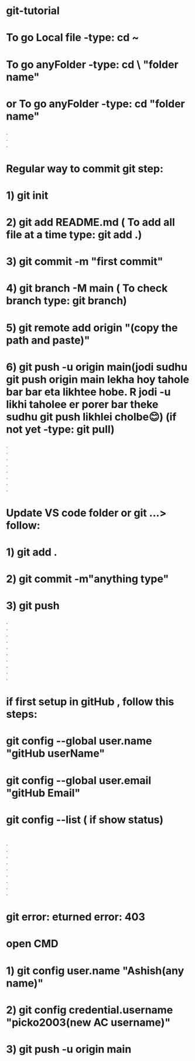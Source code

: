 # git-tutorial
# To go Local file -type: cd ~
# To go anyFolder -type: cd \ "folder name"
# or To go anyFolder -type: cd "folder name"
.<br>
.<br>
.<br>
# Regular way to commit git step:
# 1) git init
# 2) git add README.md ( To add all file at a time type: git add .)
# 3) git commit -m "first commit"
# 4) git branch -M main ( To check branch type: git branch)
# 5) git remote add origin "(copy the path and paste)"
# 6) git push -u origin main(jodi sudhu git push origin main lekha hoy tahole bar bar eta likhtee hobe. R jodi -u likhi taholee er porer bar theke sudhu git push likhlei cholbe😊) (if not yet -type: git pull)
.<br>
.<br>
.<br>
.<br>
.<br>
.<br>
.<br>
.<br>
# Update VS code folder or git ...> follow:
# 1) git add .
# 2) git commit -m"anything type"
# 3) git push
.<br>
.<br>
.<br>
.<br>
.<br>
.<br>
.<br>
.<br>
.<br>
.<br>
# if first setup in gitHub , follow this steps:

# git config --global user.name "gitHub userName"
# git config --global user.email "gitHub Email"
# git config --list ( if show status)
#
#
.<br>
.<br>
.<br>
.<br>
.<br>
.<br>
.<br>
.<br>
.<br>
# git error: eturned error: 403
#

# open CMD
# 1) git config user.name "Ashish(any name)"
# 2) git config credential.username "picko2003(new AC username)"
# 3) git push -u origin main

